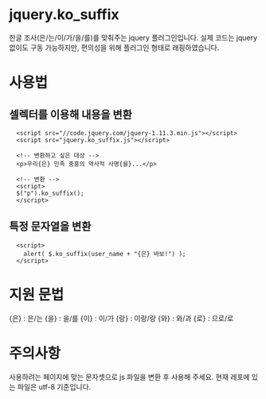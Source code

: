 # jquery.ko_suffix

한글 조사(은/는/이/가/을/를)를 맞춰주는 jquery 플러그인입니다.
실제 코드는 jquery 없이도 구동 가능하지만, 편의성을 위해 플러그인 형태로 래핑하였습니다.

# 사용법

## 셀렉터를 이용해 내용을 변환

```
  <script src="//code.jquery.com/jquery-1.11.3.min.js"></script>
  <script src="jquery.ko_suffix.js"></script>
  
  <!-- 변환하고 싶은 대상 -->
  <p>우리{은} 민족 중흥의 역사적 사명{을}...</p>
  
  <!-- 변환 -->
  <script>
  $("p").ko_suffix();
  </script>
```
## 특정 문자열을 변환
```
  <script>
    alert( $.ko_suffix(user_name + "{은} 바보!") );
  </script>
```

# 지원 문법

{은} : 은/는
{을} : 을/를
{이} : 이/가
{랑} : 이랑/랑
{와} : 와/과
{로} : 으로/로

# 주의사항

사용하려는 페이지에 맞는 문자셋으로 js 파일을 변환 후 사용해 주세요.
현재 레포에 있는 파일은 utf-8 기준입니다.

